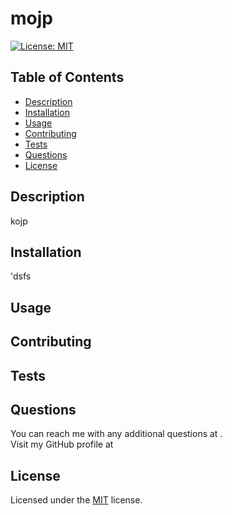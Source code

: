 # mojp
  [![License: MIT](https://img.shields.io/badge/License-MIT-yellow.svg)](https://opensource.org/licenses/MIT)
  ## Table of Contents
  * [Description](#description)
  * [Installation](#installation)
  * [Usage](#usage)
  * [Contributing](#contributing)
  * [Tests](#tests)
  * [Questions](#questions)  
  * [License](#license)   
  ## Description
  kojp
  ## Installation
  'dsfs
  ## Usage
  
  ## Contributing
  
  ## Tests
  
  ## Questions
  You can reach me with any additional questions at .</br>
  Visit my GitHub profile at [](https://github.com/)
  ## License 
  Licensed under the [MIT](https://choosealicense.com/licenses/mit/) license.
